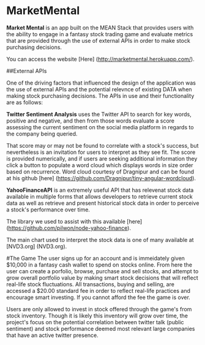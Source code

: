 # MarketMental

**Market Mental** is an app built on the MEAN Stack that provides users with the ability to engage in a fantasy stock trading game and evaluate metrics that are provided through the use of external APIs in order to make stock purchasing decisions.

You can access the website [Here]
(http://marketmental.herokuapp.com/).

##External APIs

One of the driving factors that influenced the design of the application was the use of external APIs and the potential relevnce of existing DATA when making stock purchasing decisions.  The APIs in use and their functionality are as follows:

**Twitter Sentiment Analysis**
uses the Twitter API to search for key words, positive and negative, and then from those words evaluate a score assessing the current sentiment on the social media platform in regards to the company being queried.  

That score may or may not be found to correlate with a stock's success, but nevertheless is an invitation for users to interpret as they see fit.  The score is provided numerically, and if users are seeking additional information they click a button to populate a word cloud which displays words in size order based on recurrence.  Word cloud courtesy of Dragnipur and can be found at his github [here]
(https://github.com/Dragnipur/tiny-angular-wordcloud).

**YahooFinanceAPI**
is an extremely useful API that has relevenat stock data available in multiple forms that allows developers to retrieve current stock data as well as retrieve and present historical stock data in order to perceive a stock's performance over time.  

The library we used to assist with this available [here] 
(https://github.com/pilwon/node-yahoo-finance).  

The main chart used to interpret the stock data is one of many available at [NVD3.org] (NVD3.org). 

#The Game
The user signs up for an account and is immeidately given $10,000 in a fantasy cash wallet to spend on stocks online.  From here the user can create a porfolio, browse, purchase and sell stocks, and attempt to grow overall portfolio value by making smart stock decisions that will reflect real-life stock fluctuations.  All transactions, buying and selling, are accessed a $20.00 standard fee in order to reflect real-life practices and encourage smart investing.  If you cannot afford the fee the game is over.

Users are only allowed to invest in stock offered through the game's from stock inventory.  Though it is likely this inventory will grow over time, the project's focus on the potential correlation between twitter talk (public sentiment) and stock performance deemed most relevant large companies that have an active twitter presence.  